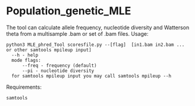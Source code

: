 # Population_genetic_MLE
The tool can calculate allele frequency, nucleotide diversity and  Watterson theta from a multisample .bam or set of .bam files.
Usage:

    python3 MLE_phred_Tool scoresfile.py --[flag]  [in1.bam in2.bam ...  or other samtools mpileup input]
      --h - help
      mode flags: 
          --freq - frequency (default)
          --pi - nucleotide diversity
      for samtools mpileup input you may call samtools mpileup --h 

Requirements:

    samtools
